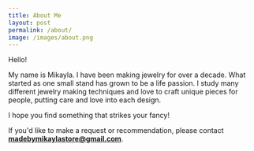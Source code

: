 ```yaml
---
title: About Me
layout: post
permalink: /about/
image: /images/about.png
---
```


Hello!

My name is  Mikayla. I have been making jewelry for over a decade. What started as one small stand has grown to be a life passion. I study many different jewelry making techniques and love to craft unique pieces for people, putting care and love into each design. 

I hope you find something that strikes your fancy!

If you'd like to make a request or recommendation, please contact <strong>madebymikaylastore@gmail.com</strong>.
